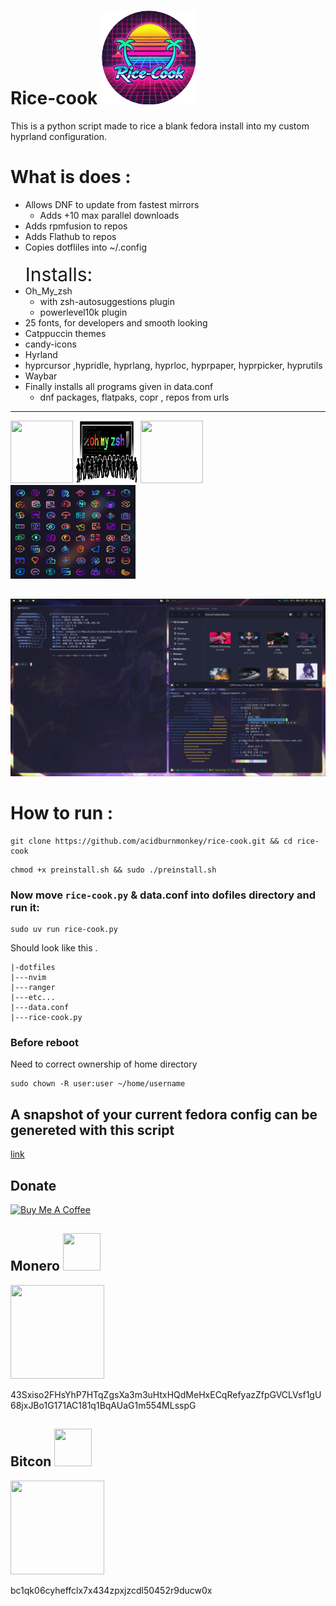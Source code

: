 # Rice-cook <a href="#"> <img src="./images/logo.webp" height="150" > </a>

This is a python script made to rice a blank fedora install into my custom hyprland configuration.

# What is does :

- Allows DNF to update from fastest mirrors
  - Adds +10 max parallel downloads
- Adds rpmfusion to repos
- Adds Flathub to repos
- Copies dotfliles into ~/.config
  </br> </br>
  <span style="font-size:30px;">Installs:</span>
- Oh_My_zsh
  - with zsh-autosuggestions plugin
  - powerlevel10k plugin
- 25 fonts, for developers and smooth looking
- Catppuccin themes
- candy-icons
- Hyrland
- hyprcursor ,hypridle, hyprlang, hyprloc, hyprpaper, hyprpicker, hyprutils
- Waybar
- Finally installs all programs given in data.conf
  - dnf packages, flatpaks, copr , repos from urls

---

<a href="https://github.com/catppuccin/catppuccin"><img src="https://raw.githubusercontent.com/catppuccin/catppuccin/main/assets/logos/exports/1544x1544_circle.png"  height="100" width="100"></a>
<a href="https://ohmyz.sh/"><img src="./images/ohmyzsh.png"  height="100" width="100"></a>
<a href="https://flathub.org/"><img src="https://www.vectorlogo.zone/logos/flathub/flathub-icon.svg"  height="100" width="100"></a>
<a href="https://github.com/EliverLara/candy-icons"><img src="./images/icons.png"  height="150" width="200"></a>

##

![](images/image2.png)

# How to run :

```
git clone https://github.com/acidburnmonkey/rice-cook.git && cd rice-cook

```

```
chmod +x preinstall.sh && sudo ./preinstall.sh
```

### Now move `rice-cook.py` & data.conf into dofiles directory and run it:

```
sudo uv run rice-cook.py
```

Should look like this .

```
|-dotfiles
|---nvim
|---ranger
|---etc...
|---data.conf
|---rice-cook.py
```

### Before reboot

Need to correct ownership of home directory

```
sudo chown -R user:user ~/home/username
```

## A snapshot of your current fedora config can be genereted with this script

[link](https://github.com/acidburnmonkey/scripts/blob/main/fedora-apps.py)

## Donate

<a href="https://www.buymeacoffee.com/acidburn" target="_blank"><img src="https://cdn.buymeacoffee.com/buttons/default-orange.png" alt="Buy Me A Coffee" height="41" width="174"></a>

## Monero <img src="https://www.getmonero.org/press-kit/symbols/monero-symbol-1280.png" width="60" height="60">

<img src="https://lh3.googleusercontent.com/pw/AJFCJaXk5yBCwXdQRjlyJfkain1Y_VNRaQLrBOzpd-TGANvD6uetoA134EINH1czVS-RpkwnFn2DspjRivfV2kPuTsN5f1NzJjyoT6rl7hhCfIJI7HyUnclACO24NKyyEES5Uly6lmvfig7G3vTH0Sx3Djw=w240-h240-s-no?authuser=0" width="150" height="150">

43Sxiso2FHsYhP7HTqZgsXa3m3uHtxHQdMeHxECqRefyazZfpGVCLVsf1gU68jxJBo1G171AC181q1BqAUaG1m554MLsspG

## Bitcon <img src="https://upload.wikimedia.org/wikipedia/commons/4/46/Bitcoin.svg" width="60" height="60">

<img src="https://lh3.googleusercontent.com/pw/AJFCJaVUsxqiheJBMWH1azt3kO00SdVw-hnJ8brWx1RNf-JozK_yy2-ZXwLpCEDeKePfp78I5Ca63I3A0TWujiMqydrdygMsmujaOvNp-OqZUwafXyleDKbD-enEg75WweataJivtVJmCenNvuIpBzq51mc=w352-h355-s-no?authuser=0" width="150" height="150">

bc1qk06cyheffclx7x434zpxjzcdl50452r9ducw0x
